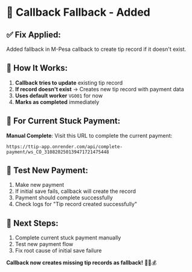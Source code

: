 # 🔧 Callback Fallback - Added

## ✅ **Fix Applied:**
Added fallback in M-Pesa callback to create tip record if it doesn't exist.

## 🔧 **How It Works:**
1. **Callback tries to update** existing tip record
2. **If record doesn't exist** → Creates new tip record with payment data
3. **Uses default worker** `VG001` for now
4. **Marks as completed** immediately

## 📱 **For Current Stuck Payment:**
**Manual Complete**: Visit this URL to complete the current payment:
```
https://ttip-app.onrender.com/api/complete-payment/ws_CO_310820250139471721475448
```

## 🧪 **Test New Payment:**
1. Make new payment
2. If initial save fails, callback will create the record
3. Payment should complete successfully
4. Check logs for "Tip record created successfully"

## 🎯 **Next Steps:**
1. Complete current stuck payment manually
2. Test new payment flow
3. Fix root cause of initial save failure

**Callback now creates missing tip records as fallback!** 🔧📱💰